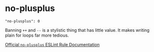 # no-plusplus

    "no-plusplus": 0

Banning `++` and `--` is a stylistic thing that has little
value. It makes writing plain for loops far more tedious.

[Official `no-plusplus` ESLint Rule Documentation][no-plusplus-docs]

[no-plusplus-docs]: https://github.com/eslint/eslint/blob/master/docs/rules/no-plusplus.md
